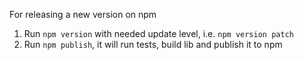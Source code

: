 For releasing a new version on npm
1. Run `npm version` with needed update level, i.e. `npm version patch`
1. Run `npm publish`, it will run tests, build lib and publish it to npm
